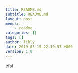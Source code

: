 ```yaml
---
title: README.md
subtitle: README.md
layout: post
menus:
    - readme
categories: []
tags: []
author: likly
date: 2019-03-15 22:19:57 +800
version: 1.0
---
```


efsf